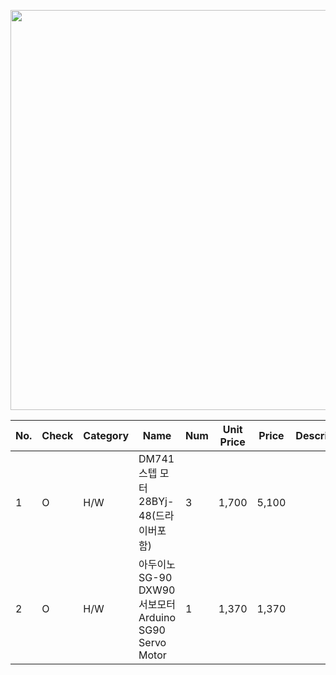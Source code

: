 <img src="https://cdn.thingiverse.com/renders/27/35/04/06/01/77b41d49e41b53cb0cd6f59aadbf8ba1_preview_featured.jpg" width="640"><br>

No.	|	Check	|	Category	|	Name	|	Num	|	Unit Price	|	 Price 	|	Description	|	Seller	|	Link fo shopping
---	|	---	|	---	|	---	|	---	|	---	|	---	|	---	|	---	|	---
1	|	O	|	H/W	|	DM741 스텝 모터 28BYj-48(드라이버포함)	|	3	|	 1,700 	|	 5,100 	|		|	11번가(비앤씨0)	|	http://www.11st.co.kr/product/SellerProductDetail.tmall?method=getSellerProductDetail&prdNo=2351295952&gclid=Cj0KCQjw9pDpBRCkARIsAOzRzitsGxphuepOyixfBlgV6_ck1kU-4FfmzwDAgxnjbUdyUHz7sJZC8vYaArrMEALw_wcB&utm_term=&utm_campaign=%B1%B8%B1%DB%BC%EE%C7%CEPC+%C3%DF%B0%A1%C0%DB%BE%F7&utm_source=%B1%B8%B1%DB_PC_S_%BC%EE%C7%CE&utm_medium=%B0%CB%BB%F6
2	|	O	|	H/W	|	아두이노 SG-90 DXW90 서보모터 Arduino SG90 Servo Motor	|	1	|	 1,370 	|	 1,370 	|		|	네이버쇼핑(협신전자)	|	https://smartstore.naver.com/ic11401/products/550103576?NaPm=ct%3Djxvy4qa8%7Cci%3D8688daf5c09775c50514b9156828dfd51b58492b%7Ctr%3Dsls%7Csn%3D434525%7Chk%3D91d197ad8e29cb861aabb909573e67c35c4f8216

